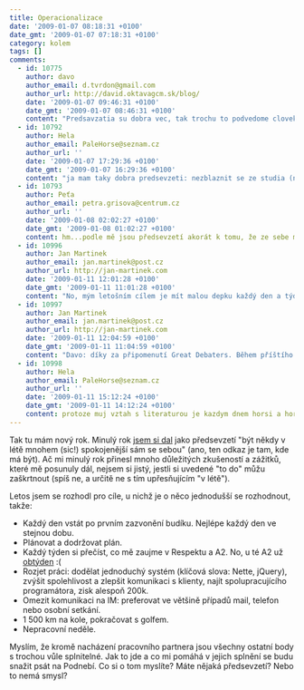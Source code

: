 ```yaml
---
title: Operacionalizace
date: '2009-01-07 08:18:31 +0100'
date_gmt: '2009-01-07 07:18:31 +0100'
category: kolem
tags: []
comments:
  - id: 10775
    author: davo
    author_email: d.tvrdon@gmail.com
    author_url: http://david.oktavagcm.sk/blog/
    date: '2009-01-07 09:46:31 +0100'
    date_gmt: '2009-01-07 08:46:31 +0100'
    content: "Predsavzatia su dobra vec, tak trochu to podvedome cloveka nuti nieco robit dodrziavat, nie v zmysle obmedzenia slobody, pretoze si to clovek sam urcuje aby mohol stihat viac veci, pripadne veci, ktore ho zaujimaju. Ako bolo v jednom skvelom filme ( http://www.imdb.com/title/tt0427309/ ): \"We do what we have to do in order to do what we want to do.\" Ja som si predsavzal, ze sa nevzdam, ako je dalsom peknom filme \r\n( http://www.imdb.com/title/tt0372784/ ) uvedene: \"Padame aby sme sa naucili vstavat.\""
  - id: 10792
    author: Hela
    author_email: PaleHorse@seznam.cz
    author_url: ''
    date: '2009-01-07 17:29:36 +0100'
    date_gmt: '2009-01-07 16:29:36 +0100'
    content: "ja mam taky dobra predsevzeti: nezblaznit se ze studia (na to jsem opravdu zvedava) a nepovrazdit na katedre literaty ...\r\na jinak ti drzim palce, at se dari predsevzeti dodrzovat (aspon trochu ;)"
  - id: 10793
    author: Peťa
    author_email: petra.grisova@centrum.cz
    author_url: ''
    date: '2009-01-08 02:02:27 +0100'
    date_gmt: '2009-01-08 01:02:27 +0100'
    content: hm...podle mě jsou předsevzetí akorát k tomu, že ze sebe máme na konci roku depku......:(
  - id: 10996
    author: Jan Martinek
    author_email: jan.martinek@post.cz
    author_url: http://jan-martinek.com
    date: '2009-01-11 12:01:28 +0100'
    date_gmt: '2009-01-11 11:01:28 +0100'
    content: "No, mým letošním cílem je mít malou depku každý den a týden, kdy se mi to nepovede, abych předešel závěrečné velké depce :)\r\n\r\n(Zatím to vcelku jde :))"
  - id: 10997
    author: Jan Martinek
    author_email: jan.martinek@post.cz
    author_url: http://jan-martinek.com
    date: '2009-01-11 12:04:59 +0100'
    date_gmt: '2009-01-11 11:04:59 +0100'
    content: "Davo: díky za připomenutí Great Debaters. Během příštího týdne je snad uvidím :)\r\n\r\nA držím palce! (Aj tobě, Helo - ty literáty chceš vraždit proč?)"
  - id: 10998
    author: Hela
    author_email: PaleHorse@seznam.cz
    author_url: ''
    date: '2009-01-11 15:12:24 +0100'
    date_gmt: '2009-01-11 14:12:24 +0100'
    content: protoze muj vztah s literaturou je kazdym dnem horsi a horsi (coz me ze zacatku i mrzelo) ... a to mne cekaji souborky a statnice - ktere jsou z velke casti z literatury, o ktere posledni dobou nejsem schopna rict kloudne slovo... a abych se potom mohla venovat lingvistice tak musim udelat statnice z literatury a cely je to na h... toz asi proto :(
---
```

<p>Tak tu mám nový rok. Minulý rok <a href="http://podnebi.jan-martinek.com/?m=200712">jsem si dal</a> jako předsevzetí "být někdy v létě mnohem (sic!) spokojenější sám se sebou" (ano, ten odkaz je tam, kde má být). Ač mi minulý rok přinesl mnoho důležitých zkušeností a zážitků, které mě posunuly dál, nejsem si jistý, jestli si uvedené "to do" můžu zaškrtnout (spíš ne, a určitě ne s tím upřesňujícím "v létě").</p>
<p>Letos jsem se rozhodl pro cíle, u nichž je o něco jednodušší se rozhodnout, takže:</p>
<ul>
<li>Každý den vstát po prvním zazvonění budíku. Nejlépe každý den ve stejnou dobu.</li>
<li>Plánovat a dodržovat plán.</li>
<li>Každý týden si přečíst, co mě zaujme v Respektu a A2. No, u té A2 už <a href="http://www.advojka.cz:80/archiv/2008/50/editorial">obtýden</a> :(</li>
<li>Rozjet práci: dodělat jednoduchý systém (klíčová slova: Nette, jQuery), zvýšit spolehlivost a zlepšit komunikaci s klienty, najít spolupracujícího programátora, zisk alespoň 200k.</li>
<li>Omezit komunikaci na IM: preferovat ve většině případů mail, telefon nebo osobní setkání.</li>
<li>1 500 km na kole, pokračovat s golfem.</li>
<li>Nepracovní neděle.</li>
</ul>
<p>Myslím, že kromě nacházení pracovního partnera jsou všechny ostatní body s trochou vůle splnitelné. Jak to jde a co mi pomáhá v jejich splnění se budu snažit psát na Podnebí. Co si o tom myslíte? Máte nějaká předsevzetí? Nebo to nemá smysl?</p>
